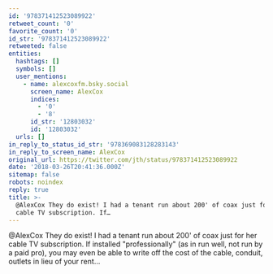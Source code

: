 ```yaml
---
id: '978371412523089922'
retweet_count: '0'
favorite_count: '0'
id_str: '978371412523089922'
retweeted: false
entities:
  hashtags: []
  symbols: []
  user_mentions:
    - name: alexcoxfm.bsky.social
      screen_name: AlexCox
      indices:
        - '0'
        - '8'
      id_str: '12803032'
      id: '12803032'
  urls: []
in_reply_to_status_id_str: '978369083128283143'
in_reply_to_screen_name: AlexCox
original_url: https://twitter.com/jth/status/978371412523089922
date: '2018-03-26T20:41:36.000Z'
sitemap: false
robots: noindex
reply: true
title: >-
  @AlexCox They do exist! I had a tenant run about 200' of coax just for her
  cable TV subscription. If…
---
```


@AlexCox They do exist! I had a tenant run about 200' of coax just for her cable TV subscription. If installed "professionally" (as in run well, not run by a paid pro), you may even be able to write off the cost of the cable, conduit, outlets in lieu of your rent...